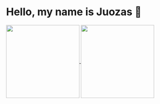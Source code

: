 # Hello, my name is Juozas 👋
<a href="https://github.com/juozaspetryla/github-readme-stats">
  <img height=200 align="center" src="https://github-readme-stats.vercel.app/api?username=juozaspetryla&show_icons=true&theme=radical" />
</a>
<a href="https://github.com/juozaspetryla/convoychat">
  <img height=200 align="center" src="https://github-readme-stats.vercel.app/api/top-langs?username=juozaspetryla&layout=compact&langs_count=8&card_width=320" />
</a>
